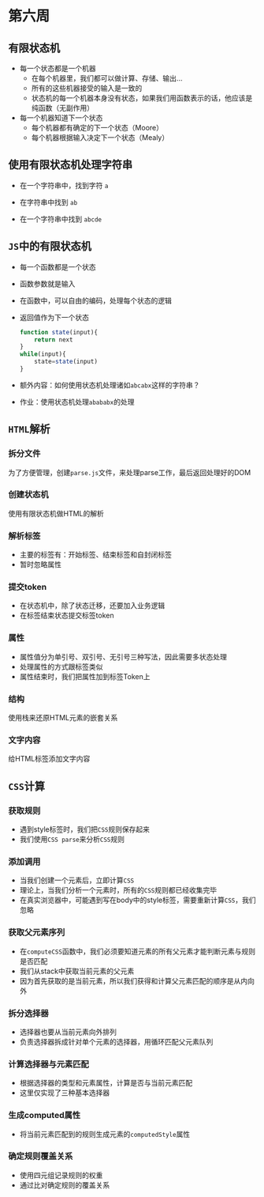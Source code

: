 # 第六周

## 有限状态机

- 每一个状态都是一个机器
  - 在每个机器里，我们都可以做计算、存储、输出...
  - 所有的这些机器接受的输入是一致的
  - 状态机的每一个机器本身没有状态，如果我们用函数表示的话，他应该是纯函数（无副作用）
- 每一个机器知道下一个状态
  - 每个机器都有确定的下一个状态（Moore）
  - 每个机器根据输入决定下一个状态（Mealy）

## 使用有限状态机处理字符串

- 在一个字符串中，找到字符 `a`

- 在字符串中找到 `ab`
- 在一个字符串中找到 `abcde`

## `JS`中的有限状态机

- 每一个函数都是一个状态

- 函数参数就是输入

- 在函数中，可以自由的编码，处理每个状态的逻辑

- 返回值作为下一个状态

  ```javascript
  function state(input){
      return next
  }
  while(input){
      state=state(input)
  }
  ```

- 额外内容：如何使用状态机处理诸如`abcabx`这样的字符串？
- 作业：使用状态机处理`abababx`的处理

## `HTML`解析

### 拆分文件

为了方便管理，创建`parse.js`文件，来处理parse工作，最后返回处理好的DOM

### 创建状态机

使用有限状态机做HTML的解析

### 解析标签

- 主要的标签有：开始标签、结束标签和自封闭标签
- 暂时忽略属性

### 提交token

- 在状态机中，除了状态迁移，还要加入业务逻辑
- 在标签结束状态提交标签token

### 属性

- 属性值分为单引号、双引号、无引号三种写法，因此需要多状态处理
- 处理属性的方式跟标签类似
- 属性结束时，我们把属性加到标签Token上

### 结构

使用栈来还原HTML元素的嵌套关系

### 文字内容

给HTML标签添加文字内容

## `CSS`计算

### 获取规则

- 遇到style标签时，我们把`CSS`规则保存起来
- 我们使用`CSS parse`来分析`CSS`规则

### 添加调用

- 当我们创建一个元素后，立即计算`CSS`
- 理论上，当我们分析一个元素时，所有的`CSS`规则都已经收集完毕
- 在真实浏览器中，可能遇到写在body中的style标签，需要重新计算`CSS`，我们忽略

### 获取父元素序列

- 在`computeCSS`函数中，我们必须要知道元素的所有父元素才能判断元素与规则是否匹配
- 我们从stack中获取当前元素的父元素
- 因为首先获取的是当前元素，所以我们获得和计算父元素匹配的顺序是从内向外

### 拆分选择器

- 选择器也要从当前元素向外排列
- 负责选择器拆成针对单个元素的选择器，用循环匹配父元素队列

### 计算选择器与元素匹配

- 根据选择器的类型和元素属性，计算是否与当前元素匹配
- 这里仅实现了三种基本选择器

### 生成computed属性

- 将当前元素匹配到的规则生成元素的`computedStyle`属性

### 确定规则覆盖关系

- 使用四元组记录规则的权重
- 通过比对确定规则的覆盖关系